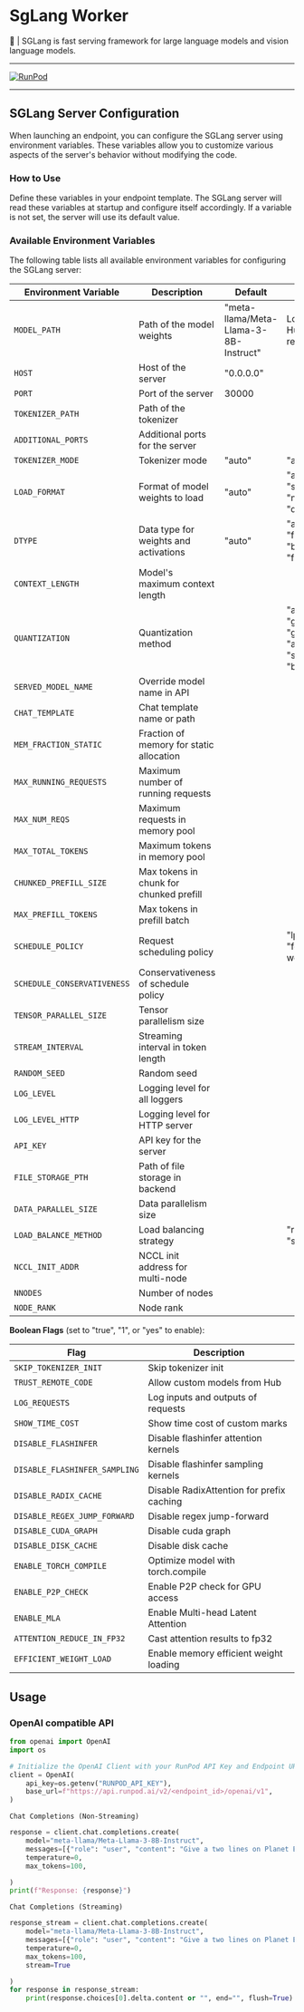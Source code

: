 <h1> SgLang Worker</h1>

🚀 | SGLang is fast serving framework for large language models and vision language models.

---

[![RunPod](https://api.runpod.io/badge/timpietrusky/sglang)](https://www.runpod.io/console/hub/timpietrusky/sglang)

---

## SGLang Server Configuration

When launching an endpoint, you can configure the SGLang server using environment variables. These variables allow you to customize various aspects of the server's behavior without modifying the code.

### How to Use

Define these variables in your endpoint template.
The SGLang server will read these variables at startup and configure itself accordingly.
If a variable is not set, the server will use its default value.

### Available Environment Variables

The following table lists all available environment variables for configuring the SGLang server:

| Environment Variable        | Description                              | Default                               | Options                                                                                   |
| --------------------------- | ---------------------------------------- | ------------------------------------- | ----------------------------------------------------------------------------------------- |
| `MODEL_PATH`                | Path of the model weights                | "meta-llama/Meta-Llama-3-8B-Instruct" | Local folder or Hugging Face repo ID                                                      |
| `HOST`                      | Host of the server                       | "0.0.0.0"                             |                                                                                           |
| `PORT`                      | Port of the server                       | 30000                                 |                                                                                           |
| `TOKENIZER_PATH`            | Path of the tokenizer                    |                                       |                                                                                           |
| `ADDITIONAL_PORTS`          | Additional ports for the server          |                                       |                                                                                           |
| `TOKENIZER_MODE`            | Tokenizer mode                           | "auto"                                | "auto", "slow"                                                                            |
| `LOAD_FORMAT`               | Format of model weights to load          | "auto"                                | "auto", "pt", "safetensors", "npcache", "dummy"                                           |
| `DTYPE`                     | Data type for weights and activations    | "auto"                                | "auto", "half", "float16", "bfloat16", "float", "float32"                                 |
| `CONTEXT_LENGTH`            | Model's maximum context length           |                                       |                                                                                           |
| `QUANTIZATION`              | Quantization method                      |                                       | "awq", "fp8", "gptq", "marlin", "gptq_marlin", "awq_marlin", "squeezellm", "bitsandbytes" |
| `SERVED_MODEL_NAME`         | Override model name in API               |                                       |                                                                                           |
| `CHAT_TEMPLATE`             | Chat template name or path               |                                       |                                                                                           |
| `MEM_FRACTION_STATIC`       | Fraction of memory for static allocation |                                       |                                                                                           |
| `MAX_RUNNING_REQUESTS`      | Maximum number of running requests       |                                       |                                                                                           |
| `MAX_NUM_REQS`              | Maximum requests in memory pool          |                                       |                                                                                           |
| `MAX_TOTAL_TOKENS`          | Maximum tokens in memory pool            |                                       |                                                                                           |
| `CHUNKED_PREFILL_SIZE`      | Max tokens in chunk for chunked prefill  |                                       |                                                                                           |
| `MAX_PREFILL_TOKENS`        | Max tokens in prefill batch              |                                       |                                                                                           |
| `SCHEDULE_POLICY`           | Request scheduling policy                |                                       | "lpm", "random", "fcfs", "dfs-weight"                                                     |
| `SCHEDULE_CONSERVATIVENESS` | Conservativeness of schedule policy      |                                       |                                                                                           |
| `TENSOR_PARALLEL_SIZE`      | Tensor parallelism size                  |                                       |                                                                                           |
| `STREAM_INTERVAL`           | Streaming interval in token length       |                                       |                                                                                           |
| `RANDOM_SEED`               | Random seed                              |                                       |                                                                                           |
| `LOG_LEVEL`                 | Logging level for all loggers            |                                       |                                                                                           |
| `LOG_LEVEL_HTTP`            | Logging level for HTTP server            |                                       |                                                                                           |
| `API_KEY`                   | API key for the server                   |                                       |                                                                                           |
| `FILE_STORAGE_PTH`          | Path of file storage in backend          |                                       |                                                                                           |
| `DATA_PARALLEL_SIZE`        | Data parallelism size                    |                                       |                                                                                           |
| `LOAD_BALANCE_METHOD`       | Load balancing strategy                  |                                       | "round_robin", "shortest_queue"                                                           |
| `NCCL_INIT_ADDR`            | NCCL init address for multi-node         |                                       |                                                                                           |
| `NNODES`                    | Number of nodes                          |                                       |                                                                                           |
| `NODE_RANK`                 | Node rank                                |                                       |                                                                                           |

**Boolean Flags** (set to "true", "1", or "yes" to enable):

| Flag                          | Description                               |
| ----------------------------- | ----------------------------------------- |
| `SKIP_TOKENIZER_INIT`         | Skip tokenizer init                       |
| `TRUST_REMOTE_CODE`           | Allow custom models from Hub              |
| `LOG_REQUESTS`                | Log inputs and outputs of requests        |
| `SHOW_TIME_COST`              | Show time cost of custom marks            |
| `DISABLE_FLASHINFER`          | Disable flashinfer attention kernels      |
| `DISABLE_FLASHINFER_SAMPLING` | Disable flashinfer sampling kernels       |
| `DISABLE_RADIX_CACHE`         | Disable RadixAttention for prefix caching |
| `DISABLE_REGEX_JUMP_FORWARD`  | Disable regex jump-forward                |
| `DISABLE_CUDA_GRAPH`          | Disable cuda graph                        |
| `DISABLE_DISK_CACHE`          | Disable disk cache                        |
| `ENABLE_TORCH_COMPILE`        | Optimize model with torch.compile         |
| `ENABLE_P2P_CHECK`            | Enable P2P check for GPU access           |
| `ENABLE_MLA`                  | Enable Multi-head Latent Attention        |
| `ATTENTION_REDUCE_IN_FP32`    | Cast attention results to fp32            |
| `EFFICIENT_WEIGHT_LOAD`       | Enable memory efficient weight loading    |

## Usage

### OpenAI compatible API

```python
from openai import OpenAI
import os

# Initialize the OpenAI Client with your RunPod API Key and Endpoint URL
client = OpenAI(
    api_key=os.getenv("RUNPOD_API_KEY"),
    base_url=f"https://api.runpod.ai/v2/<endpoint_id>/openai/v1",
)
```

`Chat Completions (Non-Streaming)`

```python
response = client.chat.completions.create(
    model="meta-llama/Meta-Llama-3-8B-Instruct",
    messages=[{"role": "user", "content": "Give a two lines on Planet Earth ?"}],
    temperature=0,
    max_tokens=100,

)
print(f"Response: {response}")
```

`Chat Completions (Streaming)`

```python
response_stream = client.chat.completions.create(
    model="meta-llama/Meta-Llama-3-8B-Instruct",
    messages=[{"role": "user", "content": "Give a two lines on Planet Earth ?"}],
    temperature=0,
    max_tokens=100,
    stream=True

)
for response in response_stream:
    print(response.choices[0].delta.content or "", end="", flush=True)
```
